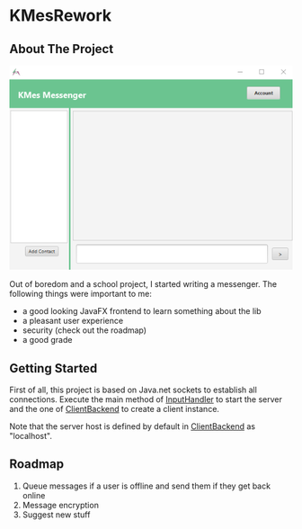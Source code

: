 # KMesRework

<!-- ABOUT THE PROJECT -->
## About The Project

![Messenger Home Screen](/src/main/resources/images/homescreen.png?raw=true)

Out of boredom and a school project, I started writing a messenger.
The following things were important to me:

* a good looking JavaFX frontend to learn something about the lib 
* a pleasant user experience
* security (check out the roadmap)
* a good grade

<!-- GETTING STARTED -->
## Getting Started

First of all, this project is based on Java.net sockets to establish all connections. Execute the main method of [InputHandler](src/main/java/server/InputHandler.java) to start the server and the one of [ClientBackend](src/main/java/client/ClientBackend.java) to create a client instance.

Note that the server host is defined by default in [ClientBackend](src/main/java/client/ClientBackend.java) as "localhost".

<!-- Roadmap -->
## Roadmap

1. Queue messages if a user is offline and send them if they get back online
2. Message encryption
3. Suggest new stuff
